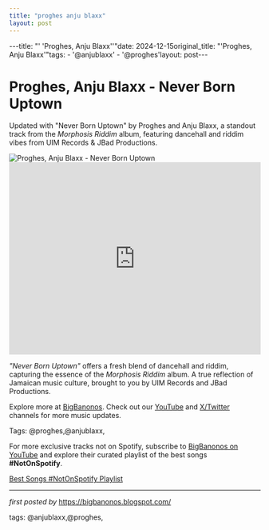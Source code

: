 ```yaml
---
title: "proghes anju blaxx"
layout: post
---
```

---title: "' 'Proghes, Anju Blaxx''"date: 2024-12-15original_title: "'Proghes, Anju Blaxx'"tags:  - '@anjublaxx'  - '@proghes'layout: post---<!-- Title of the Post --><h1 >Proghes, Anju Blaxx - Never Born Uptown</h1> <!-- Introductory Text --><p >Updated with "Never Born Uptown" by Proghes and Anju Blaxx, a standout track from the *Morphosis Riddim* album, featuring dancehall and riddim vibes from UIM Records & JBad Productions.</p> <!-- Featured Image --><div > <img src="https://www.dancehallmag.com/assets/2022/12/pro.jpg" alt="Proghes, Anju Blaxx - Never Born Uptown" /></div> <!-- YouTube Video Embed --><div > <iframe width="100%" height="385" src="https://www.youtube.com/embed/blKAzV-Fgxo" title="Proghes, Anju Blaxx - Never Born Uptown (Official Audio)" frameborder="0" allow="accelerometer; autoplay; clipboard-write; encrypted-media; gyroscope; picture-in-picture; web-share" referrerpolicy="strict-origin-when-cross-origin" allowfullscreen></iframe></div> <!-- Song Information --><div > <p><em>"Never Born Uptown"</em> offers a fresh blend of dancehall and riddim, capturing the essence of the *Morphosis Riddim* album. A true reflection of Jamaican music culture, brought to you by UIM Records and JBad Productions.</p></div> <!-- Footer Links --><div > <p>Explore more at <a href="https://bigbanonos.blogspot.com/" target="_blank">BigBanonos</a>. Check out our <a href="https://www.youtube.com/@BigBanonos" target="_blank">YouTube</a> and <a href="https://x.com/bigbanonos" target="_blank">X/Twitter</a> channels for more music updates.</p></div> <!-- Tags --><p >Tags: @proghes,@anjublaxx,</p><!--Subscribe and Playlist Links--><div>    <p>For more exclusive tracks not on Spotify, subscribe to <a href="https://www.youtube.com/@BigBanonos" target="_blank">BigBanonos on YouTube</a> and explore their curated playlist of the best songs <strong>#NotOnSpotify</strong>.</p>    <p><a href="https://www.youtube.com/playlist?list=PLtuNtuTatqI0kFahUCbtbfenC_ET5O_tr" target="_blank">Best Songs #NotOnSpotify Playlist<br /></a></p></div><hr /><p><em>first posted by</em> <a href="https://bigbanonos.blogspot.com/" rel="noopener" target="_new">https://bigbanonos.blogspot.com/</a></p><p>tags: @anjublaxx,@proghes,</p>